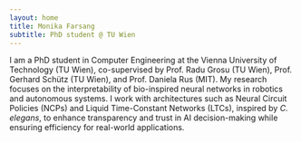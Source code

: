 ```yaml
---
layout: home
title: Monika Farsang
subtitle: PhD student @ TU Wien
---
```


I am a PhD student in Computer Engineering at the Vienna University of Technology (TU Wien), co-supervised by Prof. Radu Grosu (TU Wien), Prof. Gerhard Schütz (TU Wien), and Prof. Daniela Rus (MIT). My research focuses on the interpretability of bio-inspired neural networks in robotics and autonomous systems. I work with architectures such as Neural Circuit Policies (NCPs) and Liquid Time-Constant Networks (LTCs), inspired by *C. elegans*, to enhance transparency and trust in AI decision-making while ensuring efficiency for real-world applications.
